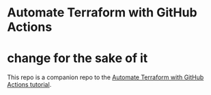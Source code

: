 # Automate Terraform with GitHub Actions
# change for the sake of it

This repo is a companion repo to the [Automate Terraform with GitHub Actions tutorial](https://developer.hashicorp.com/terraform/tutorials/automation/github-actions).

